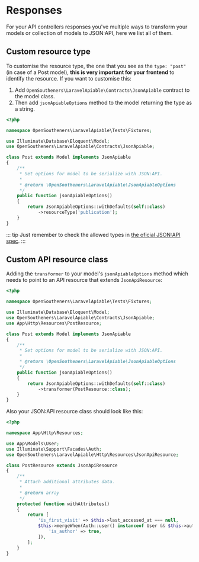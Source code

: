 # Responses

For your API controllers responses you've multiple ways to transform your models or collection of models to JSON:API, here we list all of them.

## Custom resource type

To customise the resource type, the one that you see as the `type: "post"` (in case of a Post model), **this is very important for your frontend** to identify the resource. If you want to customise this:

1. Add `OpenSoutheners\LaravelApiable\Contracts\JsonApiable` contract to the model class.
2. Then add `jsonApiableOptions` method to the model returning the type as a string.

```php
<?php

namespace OpenSoutheners\LaravelApiable\Tests\Fixtures;

use Illuminate\Database\Eloquent\Model;
use OpenSoutheners\LaravelApiable\Contracts\JsonApiable;

class Post extends Model implements JsonApiable
{
    /**
     * Set options for model to be serialize with JSON:API.
     *
     * @return \OpenSoutheners\LaravelApiable\JsonApiableOptions
     */
    public function jsonApiableOptions()
    {
        return JsonApiableOptions::withDefaults(self::class)
            ->resourceType('publication');
    }
}
```

::: tip
Just remember to check the allowed types in [the oficial JSON:API spec](https://jsonapi.org/format/#document-member-names).
:::

## Custom API resource class

Adding the `transformer` to your model's `jsonApiableOptions` method which needs to point to an API resource that extends `JsonApiResource`:

```php
<?php

namespace OpenSoutheners\LaravelApiable\Tests\Fixtures;

use Illuminate\Database\Eloquent\Model;
use OpenSoutheners\LaravelApiable\Contracts\JsonApiable;
use App\Http\Resources\PostResource;

class Post extends Model implements JsonApiable
{
    /**
     * Set options for model to be serialize with JSON:API.
     *
     * @return \OpenSoutheners\LaravelApiable\JsonApiableOptions
     */
    public function jsonApiableOptions()
    {
        return JsonApiableOptions::withDefaults(self::class)
            ->transformer(PostResource::class);
    }
}
```

Also your JSON:API resource class should look like this:

```php
<?php

namespace App\Http\Resources;

use App\Models\User;
use Illuminate\Support\Facades\Auth;
use OpenSoutheners\LaravelApiable\Http\Resources\JsonApiResource;

class PostResource extends JsonApiResource
{
    /**
     * Attach additional attributes data.
     *
     * @return array
     */
    protected function withAttributes()
    {
        return [
            'is_first_visit' => $this->last_accessed_at === null,
            $this->mergeWhen(Auth::user() instanceof User && $this->author->id === Auth::id(), [
                'is_author' => true,
            ]),
        ];
    }
}
```